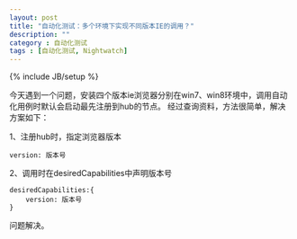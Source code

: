 ```yaml
---
layout: post
title: "自动化测试：多个环境下实现不同版本IE的调用？"
description: ""
category : 自动化测试
tags : [自动化测试, Nightwatch]
---
```

{% include JB/setup %}

今天遇到一个问题，安装四个版本ie浏览器分别在win7、win8环境中，调用自动化用例时默认会启动最先注册到hub的节点。
经过查询资料，方法很简单，解决方案如下：

1、注册hub时，指定浏览器版本

    version: 版本号

2、调用时在desiredCapabilities中声明版本号

    desiredCapabilities:{
        version: 版本号
    }

问题解决。